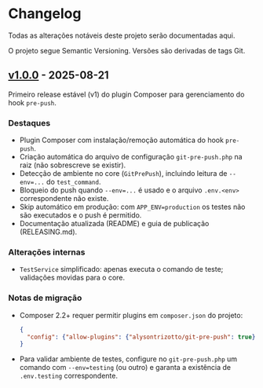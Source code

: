 # Changelog

Todas as alterações notáveis deste projeto serão documentadas aqui.

O projeto segue Semantic Versioning. Versões são derivadas de tags Git.

## [v1.0.0] - 2025-08-21

Primeiro release estável (v1) do plugin Composer para gerenciamento do hook `pre-push`.

### Destaques
- Plugin Composer com instalação/remoção automática do hook `pre-push`.
- Criação automática do arquivo de configuração `git-pre-push.php` na raiz (não sobrescreve se existir).
- Detecção de ambiente no core (`GitPrePush`), incluindo leitura de `--env=...` do `test_command`.
- Bloqueio do push quando `--env=...` é usado e o arquivo `.env.<env>` correspondente não existe.
- Skip automático em produção: com `APP_ENV=production` os testes não são executados e o push é permitido.
- Documentação atualizada (README) e guia de publicação (RELEASING.md).

### Alterações internas
- `TestService` simplificado: apenas executa o comando de teste; validações movidas para o core.

### Notas de migração
- Composer 2.2+ requer permitir plugins em `composer.json` do projeto:
  ```json
  {
    "config": {"allow-plugins": {"alysontrizotto/git-pre-push": true}}
  }
  ```
- Para validar ambiente de testes, configure no `git-pre-push.php` um comando com `--env=testing` (ou outro) e garanta a existência de `.env.testing` correspondente.

[v1.0.0]: https://github.com/alysontrizotto/git-pre-push/releases/tag/v1.0.0
